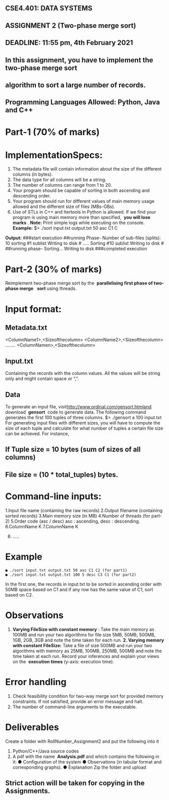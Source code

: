 ## CSE4.401: DATA SYSTEMS

## ASSIGNMENT 2 (Two-phase merge sort)

## DEADLINE: ​​11:55 pm, 4th February 2021

## In this assignment, you have to implement the two-phase merge sort

## algorithm to sort a large number of records.

## Programming Languages Allowed: ​Python, Java and C++

# Part-1 (70% of marks)

# Implementation​​​​Specs:

1. The metadata file will contain information about the size of the
    different columns (in bytes).
2. The data type for all columns will be a string.
3. The number of columns can range from 1 to 20.
4. Your​​​ program​​​ should​​​ be ​​​capable ​​​of​​​ sorting ​​​in ​​​both ​​​ascending ​​​and​​​
    descending​​​ order.
5. Your program should run for different values of main memory usage
    allowed and the different size of files (MBs-GBs).
6. Use of STLs in C++ and Itertools in Python is allowed.
If we find your program is using main memory more than specified, ​​ **you will
lose marks** ​​​.
**Note:** ​​​Print simple logs while executing on the console.
**Example:**
$> ./sort input.txt output.txt 50 asc C1 C


**Output:**
###start execution
##running Phase-
Number of sub-files (splits): 10
sorting #1 sublist
Writing to disk #
.....
Sorting #10 sublist
Writing to disk #
##running phase-
Sorting...
Writing to disk
###completed execution

# Part-2 (30% of marks)

Reimplement two-phase merge sort by the ​​ **parallelising first phase of
two-phase merge** ​ ​ **sort** ​​​using threads.

# Input format:

## Metadata.txt

<ColumnName​​​​1>,<Size​​​​of​​​​the​​​​column>
<ColumnName​​​​2>,<Size​​​​of​​​​the​​​​column>
........
<ColumnName​​​​n>,<Size​​​​of​​​​the​​​​column>

## Input.txt


Containing the records with the column values. All the values will be string
only and might contain space or “,”.

## Data

To generate an input file, visit​​​​http://www.ordinal.com/gensort.html​and
download ​​ **gensort** ​ code to generate data.
The following command generates the first 100 tuples of three columns.
$> ./gensort a 100 input.txt
For generating input files with different sizes, you will have to compute the size of
each tuple and calculate for what number of tuples a certain file size can be
achieved. For instance,

## If Tuple size ​​​= 10 bytes (sum of sizes of all columns)

## File size ​​​= (10 * total_tuples) bytes.

# Command-line inputs:

1.Input file name (containing the raw records)
2.Output filename (containing sorted records)
3.Main memory size (in MB)
4.Number of threads (for part-2)
5.Order code (asc / desc) asc : ascending, desc : descending.
6.ColumnName K
7.ColumnName K

8. .....

# Example

```
● ./sort input.txt output.txt 50 asc C1 C2 (for part1)
● ./sort input.txt output.txt 100 5 desc C3 C1 (for part2)
```

In the first one, the records in input.txt to be sorted in ascending order with
50MB space based on C1 and if any row has the same value of C1, sort
based on C2.

# Observations

1. **Varying FileSize with constant memory** ​​​: Take the main memory as
    100MB and run​ ​your two algorithms for file size 5MB, 50MB, 500MB,
    1GB, 2GB, 3GB and note the time taken for each run.
**2. Varying memory with constant FileSize:** ​​​Take a file of size 500MB
    and run your​ ​two algorithms with memory as 25MB, 100MB, 250MB,
    500MB and note the time taken at each run.
Record your inferences and explain your views on the ​​ **execution times**
​​(y-axis: execution time).

# Error handling

1. Check feasibility condition for two-way merge sort for provided memory
    constraints. If not satisfied, provide an error message and halt.
2. The number of command-line arguments to the executable.

# Deliverables

Create a folder with RollNumber_Assignment2 and put the following into it

1. Python/C++/Java source codes
2. A pdf with the name ​ **Analysis.pdf** ​and which contains the following in it:
    ● Configuration of the system
    ● Observations (in tabular format and corresponding graphs).
    ● Explanation
Zip the folder and upload

## Strict action will be taken for copying in the Assignments.


